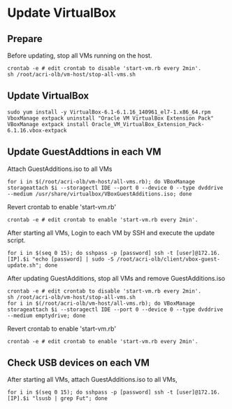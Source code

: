 
# Update VirtualBox

## Prepare

Before updating, stop all VMs running on the host.

```
crontab -e # edit crontab to disable 'start-vm.rb every 2min'.
sh /root/acri-olb/vm-host/stop-all-vms.sh
```

## Update VirtualBox

```
sudo yum install -y VirtualBox-6.1-6.1.16_140961_el7-1.x86_64.rpm
VboxManage extpack uninstall "Oracle VM VirtualBox Extension Pack"
VBoxManage extpack install Oracle_VM_VirtualBox_Extension_Pack-6.1.16.vbox-extpack
```

## Update GuestAddtions in each VM

Attach GuestAdditions.iso to all VMs
```
for i in $(/root/acri-olb/vm-host/all-vms.rb); do VBoxManage storageattach $i --storagectl IDE --port 0 --device 0 --type dvddrive --medium /usr/share/virtualbox/VBoxGuestAdditions.iso; done
```

Revert crontab to enable 'start-vm.rb'
```
crontab -e # edit crontab to enable 'start-vm.rb every 2min'.
```

After starting all VMs, Login to each VM by SSH and execute the update script.

```
for i in $(seq 0 15); do sshpass -p [password] ssh -t [user]@172.16.[IP].$i "echo [password] | sudo -S /root/acri-olb/client/vbox-guest-update.sh"; done
```

After updating GuestAdditions, stop all VMs and remove GuestAdditions.iso

```
crontab -e # edit crontab to disable 'start-vm.rb every 2min'.
sh /root/acri-olb/vm-host/stop-all-vms.sh
for i in $(/root/acri-olb/vm-host/all-vms.rb); do VBoxManage storageattach $i --storagectl IDE --port 0 --device 0 --type dvddrive --medium emptydrive; done
```

Revert crontab to enable 'start-vm.rb'
```
crontab -e # edit crontab to enable 'start-vm.rb every 2min'.
```

## Check USB devices on each VM
After starting all VMs, attach GuestAdditions.iso to all VMs,

```
for i in $(seq 0 15); do sshpass -p [password] ssh -t [user]@172.16.[IP].$i "lsusb | grep Fut"; done
```

